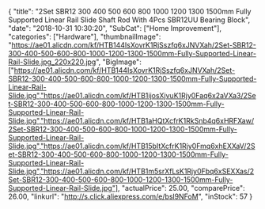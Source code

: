{
	"title": "2Set SBR12 300 400 500 600 800 1000 1200 1300 1500mm Fully Supported Linear Rail Slide Shaft Rod With 4Pcs SBR12UU Bearing Block",
	"date": "2018-10-31 10:30:20",
	"SubCat": ["Home Improvement"],
	"categories": ["Hardware"],
	"thumbnailImage": "https://ae01.alicdn.com/kf/HTB144IsXovrK1RjSszfq6xJNVXah/2Set-SBR12-300-400-500-600-800-1000-1200-1300-1500mm-Fully-Supported-Linear-Rail-Slide.jpg_220x220.jpg",
	"BigImage": ["https://ae01.alicdn.com/kf/HTB144IsXovrK1RjSszfq6xJNVXah/2Set-SBR12-300-400-500-600-800-1000-1200-1300-1500mm-Fully-Supported-Linear-Rail-Slide.jpg","https://ae01.alicdn.com/kf/HTB1ijosXjvuK1Rjy0Faq6x2aVXa3/2Set-SBR12-300-400-500-600-800-1000-1200-1300-1500mm-Fully-Supported-Linear-Rail-Slide.jpg","https://ae01.alicdn.com/kf/HTB1aHQtXcfrK1RkSnb4q6xHRFXaw/2Set-SBR12-300-400-500-600-800-1000-1200-1300-1500mm-Fully-Supported-Linear-Rail-Slide.jpg","https://ae01.alicdn.com/kf/HTB15bItXcfrK1Rjy0Fmq6xhEXXaV/2Set-SBR12-300-400-500-600-800-1000-1200-1300-1500mm-Fully-Supported-Linear-Rail-Slide.jpg","https://ae01.alicdn.com/kf/HTB1m5srXfLsK1Rjy0Fbq6xSEXXas/2Set-SBR12-300-400-500-600-800-1000-1200-1300-1500mm-Fully-Supported-Linear-Rail-Slide.jpg"],
	"actualPrice": 25.00,
	"comparePrice": 26.00,
	"linkurl": "http://s.click.aliexpress.com/e/bsl9NFoM",
	"inStock": 57
}
